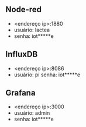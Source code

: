 ## Node-red

* <endereço ip>:1880
* usuário: lactea
* senha: iot*****e

## InfluxDB

* <endereço ip>:8086
* usuário: pi
senha: iot*****e

## Grafana

* <endereço ip>:3000
* usuário: admin
* senha: iot*****e


